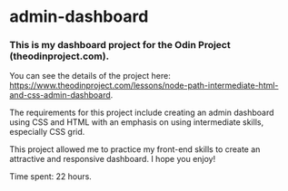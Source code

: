 # admin-dashboard

### This is my dashboard project for the Odin Project (theodinproject.com).
You can see the details of the project here: https://www.theodinproject.com/lessons/node-path-intermediate-html-and-css-admin-dashboard.

The requirements for this project include creating an admin dashboard using CSS and HTML with an emphasis on using intermediate skills, especially CSS grid.

This project allowed me to practice my front-end skills to create an attractive and responsive dashboard. I hope you enjoy!

Time spent: 22 hours.
